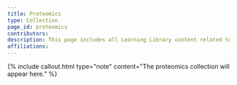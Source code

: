 ```yaml
---
title: Proteomics
type: Collection
page_id: proteomics
contributors: 
description: This page includes all Learning Library content related to proteomics
affiliations: 
---
```


{% include callout.html type="note" content="The proteomics collection will appear here." %}




